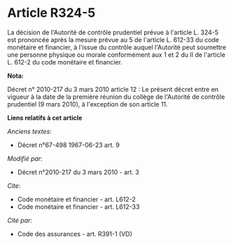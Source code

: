 # Article R324-5

La décision de l'Autorité de contrôle prudentiel prévue à l'article L. 324-5 est prononcée après la mesure prévue au 5 de
l'article L. 612-33 du code monétaire et financier, à l'issue du contrôle auquel l'Autorité peut soumettre une personne
physique ou morale conformément aux 1 et 2 du II de l'article L. 612-2 du code monétaire et financier.

**Nota:**

Décret n° 2010-217 du 3 mars 2010 article 12 : Le présent décret entre en vigueur à la date de la première réunion du collège
de l'Autorité de contrôle prudentiel (9 mars 2010), à l'exception de son article 11.

**Liens relatifs à cet article**

_Anciens textes_:

  - Décret n°67-498 1967-06-23 art. 9

_Modifié par_:

  - Décret n°2010-217 du 3 mars 2010 - art. 3

_Cite_:

  - Code monétaire et financier - art. L612-2
  - Code monétaire et financier - art. L612-33

_Cité par_:

  - Code des assurances - art. R391-1 (VD)
